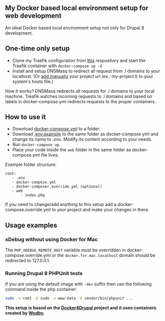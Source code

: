 My Docker based local environment setup for web development
---

An ideal Docker based local environment setup not only for Drupal 8 development.

## One-time only setup
* Clone my Traefik configuration from [this](https://github.com/mxr576/my-traefik-docker) respository and start the
Traefik container with `docker-compose up -d`
* Install and setup DNSMasq to redirect all request from .l domains to your
localhost. (Or [add manually](https://wodby.com/stacks/drupal/docs/local/domains/) your project url (ex.: my-project.l) to your system's hosts file.)

How it works? DNSMasq redirects all requests for .l domains to your local machine. Treafik watches incoming
requests to .l domains and based on labels in docker-compose.yml redirects requests to the proper containers.  

## How to use it
* Download [docker-compose.yml](docker-compose.yml) to a folder.
* Download [.env.example](.env.example) to the same folder as docker-compose.yml and change its name to *.env*.
Modify its content according to your needs.
* Run `docker-compose up`.
* Place your code inside the `web` folder in the same folder as docker-compose.yml file lives.

Example folder structure:

```
root:
   - .env
   - docker-compose.yml
   - docker-composer.override.yml (optional)
   - web
       - index.php
```

If you need to change/add anything to this setup add a docker-compose.override.yml
to your project and make your changes in there.

## Usage examples

### xDebug without using Docker for Mac

The `PHP_XDEBUG_REMOTE_HOST` variable must be overridden in docker-compose.override.yml
or the `docker.for.mac.localhost` domain should be redirected to 127.0.0.1.

### Running Drupal 8 PHPUnit tests

If you are using the default image with `-dev` suffix then use the following command inside the php container:

```sh
sudo -u root -E sudo -u www-data -E vendor/bin/phpunit ...
```



**This setup is based on the [Docker4Drupal](https://github.com/wodby/docker4drupal) project
and it uses containers created by [Wodby](wodby.com).**
